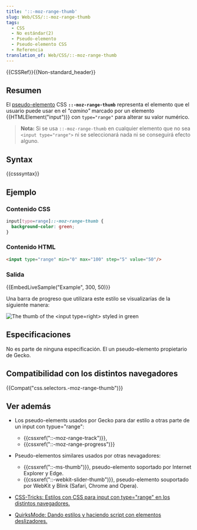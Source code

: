 ```yaml
---
title: '::-moz-range-thumb'
slug: Web/CSS/::-moz-range-thumb
tags:
  - CSS
  - No estándar(2)
  - Pseudo-elemento
  - Pseudo-elemento CSS
  - Referencia
translation_of: Web/CSS/::-moz-range-thumb
---
```


{{CSSRef}}{{Non-standard_header}}

## Resumen

El [pseudo-elemento](/es/docs/Web/CSS/Pseudo-elements) CSS **`::-moz-range-thumb`** representa el elemento que el usuario puede usar en el _"camino"_ marcado por un elemento {{HTMLElement("input")}} con `type="range"` para alterar su valor numérico.

> **Nota:** Si se usa `::-moz-range-thumb` en cualquier elemento que no sea `<input type="range">` ni se seleccionará nada ni se conseguirá efecto alguno.

## Syntax

{{csssyntax}}

## Ejemplo

### Contenido CSS

```css
input[type=range]::-moz-range-thumb {
  background-color: green;
}
```

### Contenido HTML

```html
<input type="range" min="0" max="100" step="5" value="50"/>
```

### Salida

{{EmbedLiveSample("Example", 300, 50)}}

Una barra de progreso que utilizara este estilo se visualizarías de la siguiente manera:

![The thumb of the \<input type=right> styled in green](https://mdn.mozillademos.org/files/12027/Screen%20Shot%202015-12-04%20at%2013.30.08.png)

## Especificaciones

No es parte de ninguna especificación. El un pseudo-elemento propietario de Gecko.

## Compatibilidad con los distintos navegadores

{{Compat("css.selectors.-moz-range-thumb")}}

## Ver además

- Los pseudo-elements usados por Gecko para dar estilo a otras parte de un input con typue="range":

  - {{cssxref("::-moz-range-track")}},
  - {{cssxref("::-moz-range-progress")}}

- Pseudo-elementos similares usados por otras nevagadores:

  - {{cssxref("::-ms-thumb")}}, pseudo-elemento soportado por Internet Explorer y Edge.
  - {{cssxref("::-webkit-slider-thumb")}}, pseudo-elemento souportado por WebKit y Blink (Safari, Chrome and Opera).

- [CSS-Tricks: Estilos con CSS para input con type="range" en los distintos navegadores.](https://css-tricks.com/styling-cross-browser-compatible-range-inputs-css/)
- [QuirksMode: Dando estilos y haciendo script con elementos deslizadores.](http://www.quirksmode.org/blog/archives/2015/11/styling_and_scr.html)
